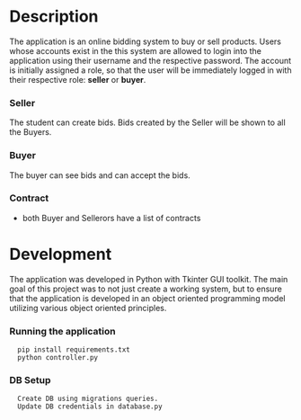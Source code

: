 # Description 
The application is an online bidding system to buy or sell products. 
Users whose accounts exist in the this system are allowed to login into the application using their username and the respective password. The account is initially assigned a role, so that the user will be immediately logged in with their respective role: __seller__ or __buyer__. 

### Seller
The student can create bids. Bids created by the Seller will be shown to all the Buyers. 

### Buyer
The buyer can see bids and can accept the bids.


### Contract
- both Buyer and Sellerors have a list of contracts


# Development
The application was developed in Python with Tkinter GUI toolkit. The main goal of this project was to not just create a working system,
but to ensure that the application is developed in an object oriented programming model utilizing various object oriented principles.

### Running the application
      pip install requirements.txt
      python controller.py

### DB Setup
      Create DB using migrations queries.
      Update DB credentials in database.py
